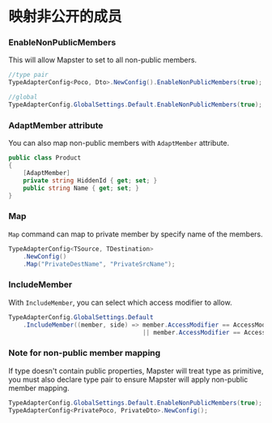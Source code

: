 # 映射非公开的成员

### EnableNonPublicMembers

This will allow Mapster to set to all non-public members.

```csharp
//type pair
TypeAdapterConfig<Poco, Dto>.NewConfig().EnableNonPublicMembers(true);

//global
TypeAdapterConfig.GlobalSettings.Default.EnableNonPublicMembers(true);
```

### AdaptMember attribute

You can also map non-public members with `AdaptMember` attribute.

```csharp
public class Product 
{
    [AdaptMember]
    private string HiddenId { get; set; }
    public string Name { get; set; }
}
```

### Map

`Map` command can map to private member by specify name of the members.

```csharp
TypeAdapterConfig<TSource, TDestination>
    .NewConfig()
    .Map("PrivateDestName", "PrivateSrcName");
```

### IncludeMember

With `IncludeMember`, you can select which access modifier to allow.

```csharp
TypeAdapterConfig.GlobalSettings.Default
    .IncludeMember((member, side) => member.AccessModifier == AccessModifier.Internal 
                                     || member.AccessModifier == AccessModifier.ProtectedInternal);
```

### Note for non-public member mapping

If type doesn't contain public properties, Mapster will treat type as primitive, you must also declare type pair to ensure Mapster will apply non-public member mapping.

```csharp
TypeAdapterConfig.GlobalSettings.Default.EnableNonPublicMembers(true);
TypeAdapterConfig<PrivatePoco, PrivateDto>.NewConfig();
```